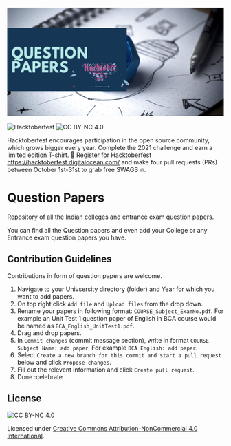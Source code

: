 ![Poster](https://raw.githubusercontent.com/connectrv/Questionpapers/master/display-poster.png)

![Hacktoberfest](https://badgen.net/badge/hacktoberfest/friendly/green/)
![CC BY-NC 4.0](https://img.shields.io/badge/License-CC%20BY--NC%204.0-blue)

Hacktoberfest encourages participation in the open source community, which grows bigger every year. Complete the 2021 challenge and earn a limited edition T-shirt.
📢 Register for Hacktoberfest https://hacktoberfest.digitalocean.com/ and make four pull requests (PRs) between October 1st-31st to grab free SWAGS 🔥.

# Question Papers
Repository of all the Indian colleges and entrance exam question papers.

You can find all the Question papers and even add your College or any Entrance exam question papers you have.

## Contribution Guidelines

Contributions in form of question papers are welcome. 
1. Navigate to your Univsersity directory (folder) and Year for which you want to add papers.
2. On top right click `Add file` and `Upload files` from the drop down.
3. Rename your papers in following format: `COURSE_Subject_ExamNo.pdf`. For example an Unit Test 1 question paper of English in BCA course would be named as `BCA_English_UnitTest1.pdf`.
4. Drag and drop papers. 
5. In `Commit changes` (commit message section), write in format `COURSE Subject Name: add paper`. For example `BCA English: add paper`.
6. Select `Create a new branch for this commit and start a pull request` below and click `Propose changes`.
7. Fill out the relevent information and click `Create pull request`.
8. Done :celebrate

## License  
![CC BY-NC 4.0](https://licensebuttons.net/l/by-nc/4.0/80x15.png)

Licensed under [Creative Commons Attribution-NonCommercial 4.0 International](https://github.com/connectrv/Questionpapers/blob/master/LICENSE.md). 

